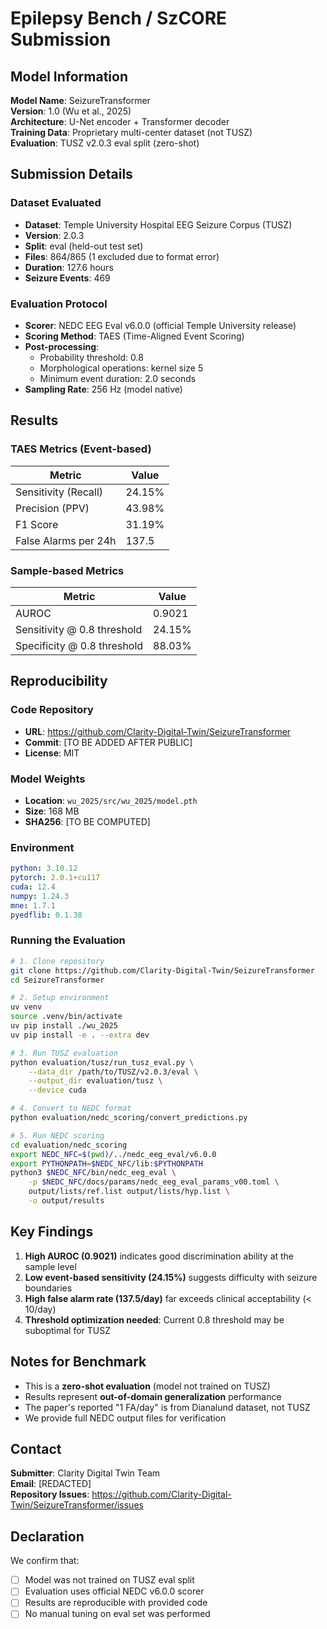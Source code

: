 # Epilepsy Bench / SzCORE Submission

## Model Information

**Model Name**: SeizureTransformer  
**Version**: 1.0 (Wu et al., 2025)  
**Architecture**: U-Net encoder + Transformer decoder  
**Training Data**: Proprietary multi-center dataset (not TUSZ)  
**Evaluation**: TUSZ v2.0.3 eval split (zero-shot)  

## Submission Details

### Dataset Evaluated
- **Dataset**: Temple University Hospital EEG Seizure Corpus (TUSZ)
- **Version**: 2.0.3
- **Split**: eval (held-out test set)
- **Files**: 864/865 (1 excluded due to format error)
- **Duration**: 127.6 hours
- **Seizure Events**: 469

### Evaluation Protocol
- **Scorer**: NEDC EEG Eval v6.0.0 (official Temple University release)
- **Scoring Method**: TAES (Time-Aligned Event Scoring)
- **Post-processing**:
  - Probability threshold: 0.8
  - Morphological operations: kernel size 5
  - Minimum event duration: 2.0 seconds
- **Sampling Rate**: 256 Hz (model native)

## Results

### TAES Metrics (Event-based)
| Metric | Value |
|--------|-------|
| Sensitivity (Recall) | 24.15% |
| Precision (PPV) | 43.98% |
| F1 Score | 31.19% |
| False Alarms per 24h | 137.5 |

### Sample-based Metrics
| Metric | Value |
|--------|-------|
| AUROC | 0.9021 |
| Sensitivity @ 0.8 threshold | 24.15% |
| Specificity @ 0.8 threshold | 88.03% |

## Reproducibility

### Code Repository
- **URL**: https://github.com/Clarity-Digital-Twin/SeizureTransformer
- **Commit**: [TO BE ADDED AFTER PUBLIC]
- **License**: MIT

### Model Weights
- **Location**: `wu_2025/src/wu_2025/model.pth`
- **Size**: 168 MB
- **SHA256**: [TO BE COMPUTED]

### Environment
```yaml
python: 3.10.12
pytorch: 2.0.1+cu117
cuda: 12.4
numpy: 1.24.3
mne: 1.7.1
pyedflib: 0.1.38
```

### Running the Evaluation
```bash
# 1. Clone repository
git clone https://github.com/Clarity-Digital-Twin/SeizureTransformer
cd SeizureTransformer

# 2. Setup environment
uv venv
source .venv/bin/activate
uv pip install ./wu_2025
uv pip install -e . --extra dev

# 3. Run TUSZ evaluation
python evaluation/tusz/run_tusz_eval.py \
    --data_dir /path/to/TUSZ/v2.0.3/eval \
    --output_dir evaluation/tusz \
    --device cuda

# 4. Convert to NEDC format
python evaluation/nedc_scoring/convert_predictions.py

# 5. Run NEDC scoring
cd evaluation/nedc_scoring
export NEDC_NFC=$(pwd)/../nedc_eeg_eval/v6.0.0
export PYTHONPATH=$NEDC_NFC/lib:$PYTHONPATH
python3 $NEDC_NFC/bin/nedc_eeg_eval \
    -p $NEDC_NFC/docs/params/nedc_eeg_eval_params_v00.toml \
    output/lists/ref.list output/lists/hyp.list \
    -o output/results
```

## Key Findings

1. **High AUROC (0.9021)** indicates good discrimination ability at the sample level
2. **Low event-based sensitivity (24.15%)** suggests difficulty with seizure boundaries
3. **High false alarm rate (137.5/day)** far exceeds clinical acceptability (< 10/day)
4. **Threshold optimization needed**: Current 0.8 threshold may be suboptimal for TUSZ

## Notes for Benchmark

- This is a **zero-shot evaluation** (model not trained on TUSZ)
- Results represent **out-of-domain generalization** performance
- The paper's reported "1 FA/day" is from Dianalund dataset, not TUSZ
- We provide full NEDC output files for verification

## Contact

**Submitter**: Clarity Digital Twin Team  
**Email**: [REDACTED]  
**Repository Issues**: https://github.com/Clarity-Digital-Twin/SeizureTransformer/issues

## Declaration

We confirm that:
- [ ] Model was not trained on TUSZ eval split
- [ ] Evaluation uses official NEDC v6.0.0 scorer
- [ ] Results are reproducible with provided code
- [ ] No manual tuning on eval set was performed